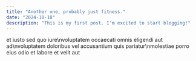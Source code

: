 ```yaml
---
title: "Another one, probably just fitness."
date: "2024-10-18"
description: "This is my first post. I'm excited to start blogging!"
---
```


et iusto sed quo iure\nvoluptatem occaecati omnis eligendi aut ad\nvoluptatem doloribus vel accusantium quis pariatur\nmolestiae porro eius odio et labore et velit aut
